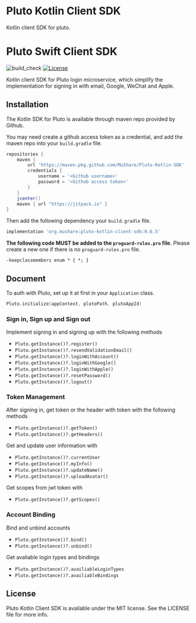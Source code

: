 # Pluto Kotlin Client SDK
Kotlin client SDK for pluto.

 # Pluto Swift Client SDK

![build_check](https://github.com/MuShare/PlutoSwiftClientSDK/workflows/build_check/badge.svg)
[![License](https://img.shields.io/cocoapods/l/PlutoSDK.svg?style=flat)](https://cocoapods.org/pods/PlutoSDK)

Kotlin client SDK for Pluto login microservice, which simplify the implementation for signing in with email, Google, WeChat and Apple.

## Installation

The Kotlin SDK for Pluto is available through maven repo provided by Github.

You may need create a github access token as a credential, and add the maven repo into your `build.gradle` file.

```groovy
repositories {
    maven {
        url 'https://maven.pkg.github.com/MuShare/Pluto-Kotlin-SDK'
        credentials {
            username = '<Github username>'
            password = '<Github access token>'
        }
    }
    jcenter()
    maven { url "https://jitpack.io" }
}
```

Then add the following dependency your `build.gradle` file.

```groovy
implementation 'org.mushare:pluto-kotlin-client-sdk:0.6.5'
```

**The following code MUST be added to the `proguard-rules.pro` file.** 
Please create a new one if there is no `proguard-rules.pro` file.

```
-keepclassmembers enum * { *; }
```

## Document

To auth with Pluto, set up it at first in your `Application` class.

```kotlin
Pluto.initialize(appContext, plutoPath, plutoAppId)
```

### Sign in, Sign up and Sign out

Implement signing in and signing up with the following methods

- `Pluto.getInstance()?.register()`
- `Pluto.getInstance()?.resendValidationEmail()`
- `Pluto.getInstance()?.loginWithAccount()`
- `Pluto.getInstance()?.loginWithGoogle()`
- `Pluto.getInstance()?.loginWithApple()`
- `Pluto.getInstance()?.resetPassword()`
- `Pluto.getInstance()?.logout()`

### Token Management

After signing in, get token or the header with token with the following methods

- `Pluto.getInstance()?.getToken()`
- `Pluto.getInstance()?.getHeaders()`

Get and update user information with 

- `Pluto.getInstance()?.currentUser`
- `Pluto.getInstance()?.myInfo()`
- `Pluto.getInstance()?.updateName()`
- `Pluto.getInstance()?.uploadAvatar()`

Get scopes from jwt token with

- `Pluto.getInstance()?.getScopes()`

### Account Binding

Bind and unbind accounts

- `Pluto.getInstance()?.bind()`
- `Pluto.getInstance()?.unbind()`

Get avaliable login types and bindings

- `Pluto.getInstance()?.availiableLoginTypes`
- `Pluto.getInstance()?.availiableBindings`

## License

 Pluto Kotlin Client SDK is available under the MIT license. See the LICENSE file for more info.
